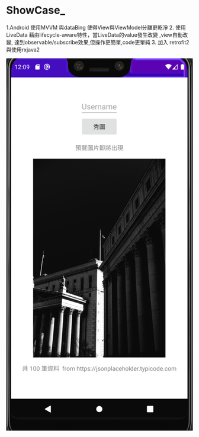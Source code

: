 # ShowCase_
1.Android  使用MVVM 與dataBing  使得View與ViewModel分離更乾淨
2. 使用LiveData 藉由lifecycle-aware特性，當LiveData的value發生改變 ,view自動改變, 達到observable/subscribe效果,但操作更簡單,code更單純
3. 加入 retrofit2 與使用rxjava2   

![image](https://github.com/oanchatw/ShowCase_/blob/master/showcase.png)
